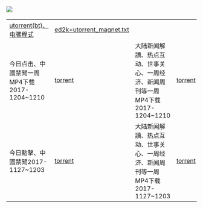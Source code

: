 <TABLE>
     <tbody>  
            <tr>
       <IMG SRC="https://github.com/goodabc/news/blob/master/Bt_Emule/bt.jpg"> 
         </tr>
     <tr>
      <td><a href='https://github.com/goodabc/news/blob/master/Bt_Emule/Bt_Emule.zip'>utorrent(bt)、电骡程式</a></td>
       <td><a href='https://github.com/goodabc/news/blob/master/Bt_Emule/ed2k.txt'>ed2k+utorrent_magnet.txt</a></td>
         </tr>
          <tr>
       <td>今日点击、中國禁聞一周MP4下载2017-1204~1210</td>
       <td><a href='https://github.com/goodabc/news/blob/master/Bt_Emule/DLXWJD_2017week49.torrent'>torrent</a></td>
       <td>大陆新闻解讀、热点互动、世事关心、一周经济、新闻周刊等一周MP4下载2017-1204~1210</td>
       <td><a href='https://github.com/goodabc/news/blob/master/Bt_Emule/DLXWJD_2017week49.torrent'>torrent</a></td>	  
     </tr>
     <tr>
       <td>今日點擊、中國禁聞2017-1127~1203</td>
       <td><a href='https://github.com/goodabc/news/blob/master/Bt_Emule/DLXWJD_2017week48.torrent'>torrent</a></td>
       <td>大陆新闻解讀、热点互动、世事关心、一周经济、新闻周刊等一周MP4下载2017-1127~1203</td>
       <td><a href='https://github.com/goodabc/news/blob/master/Bt_Emule/DLXWJD_2017week48.torrent'>torrent</a></td>     
     </tr>

   </tbody>
 </table>


 </BODY>

  </TABLE>
